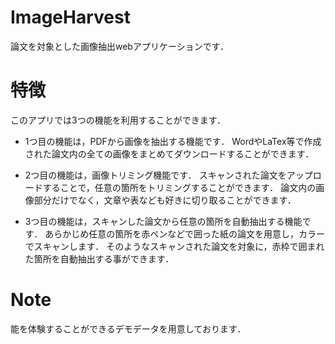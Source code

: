 # ImageHarvest

論文を対象とした画像抽出webアプリケーションです．




# 特徴

このアプリでは3つの機能を利用することができます．

* 1つ目の機能は，PDFから画像を抽出する機能です．
  WordやLaTex等で作成された論文内の全ての画像をまとめてダウンロードすることができます．


* 2つ目の機能は，画像トリミング機能です．
  スキャンされた論文をアップロードすることで，任意の箇所をトリミングすることができます．
  論文内の画像部分だけでなく，文章や表なども好きに切り取ることができます．
  

* 3つ目の機能は，スキャンした論文から任意の箇所を自動抽出する機能です．
  あらかじめ任意の箇所を赤ペンなどで囲った紙の論文を用意し，カラーでスキャンします．
  そのようなスキャンされた論文を対象に，赤枠で囲まれた箇所を自動抽出する事ができます．


# Note

能を体験することができるデモデータを用意しております．




